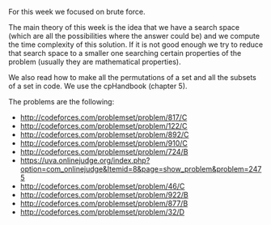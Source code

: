 For this week we focused on brute force. 

The main theory of this week is the idea that we have a search space (which are all the possibilities where the answer could be) and we
compute the time complexity of this solution. If it is not good enough we try to reduce that search space to a smaller one searching
certain properties of the problem (usually they are mathematical properties).

We also read how to make all the permutations of a set and all the subsets of a set in code. We use the cpHandbook (chapter 5).

The problems are the following:
- http://codeforces.com/problemset/problem/817/C
- http://codeforces.com/problemset/problem/122/C
- http://codeforces.com/problemset/problem/892/C
- http://codeforces.com/problemset/problem/910/C
- http://codeforces.com/problemset/problem/724/B
- https://uva.onlinejudge.org/index.php?option=com_onlinejudge&Itemid=8&page=show_problem&problem=2475
- http://codeforces.com/problemset/problem/46/C
- http://codeforces.com/problemset/problem/922/B
- http://codeforces.com/problemset/problem/877/B
- http://codeforces.com/problemset/problem/32/D
